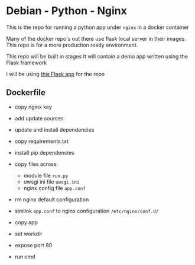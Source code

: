 # Debian - Python - Nginx

This is the repo for running a python app under `nginx` in a docker container

Many of the docker repo's out there use flask local server in their images.
This repo is for a more production ready environment.

This repo will be built in stages
It will contain a demo app written using the Flask framework

I will be using [this Flask app](http://code.tutsplus.com/tutorials/an-introduction-to-pythons-flask-framework--net-28822) for the repo

## Dockerfile
 * copy nginx key
 * add update sources
 * update and install dependencies
 * copy requirements.txt
 * install pip dependencies
 * copy files across:
    * module file `run.py`
    * uwsgi ini file `uwsgi.ini`
    * nginx config file `app.conf`

* rm nginx default configuration
* simlink `app.conf` to nginx configuration `/etc/nginx/conf.d/`
* copy app
* set workdir
* expose port 80
* run cmd